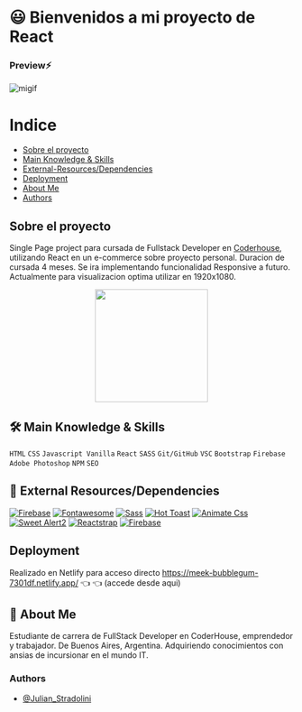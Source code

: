 # :smiley: Bienvenidos a mi proyecto de React
### Preview⚡️
![migif](https://user-images.githubusercontent.com/93753805/175793427-4554189e-a2ac-4692-bb23-b3c860d30ead.gif)


# Indice
* [Sobre el proyecto](#sobre-el-proyecto)
* [Main Knowledge & Skills](#main-knowledge--skills)
* [External-Resources/Dependencies](#external-resourcesdependencies)
* [Deployment](#deployment)
* [About Me](#about-me)
* [Authors](#authors)


## Sobre el proyecto
Single Page project para cursada de Fullstack Developer en [Coderhouse](https://www.coderhouse.com), utilizando React en un e-commerce sobre proyecto personal. Duracion de cursada 4 meses. Se ira implementando funcionalidad Responsive a futuro. Actualmente para visualizacion optima utilizar en 1920x1080.
<p align="center">
<img src="https://user-images.githubusercontent.com/93753805/175792778-97ce0aa3-9263-4bf0-9ce5-23228bdc0640.png" width="200">
</p>


## 🛠 Main Knowledge & Skills

`
HTML
`
`
CSS
`
`
Javascript Vanilla
`
`
React
`
`
SASS
`
`
Git/GitHub
`
`
VSC
`
`
Bootstrap
`
`
Firebase
`
`
Adobe Photoshop
`
`
NPM
`
`
SEO
`


## 🔗 External Resources/Dependencies
[![Firebase](https://img.shields.io/badge/fonts-GOOGLE%20FONTS-important)](https://fonts.google.com/)
[![Fontawesome](https://img.shields.io/badge/icons-FONTAWESOME-blue)](https://fontawesome.com/)
[![Sass](https://img.shields.io/badge/styleCompile-SASS-ff69b4)](https://sass-lang.com/)
[![Hot Toast](https://img.shields.io/badge/addOn-REACT%20HOT%20TOAST-orange)](https://react-hot-toast.com/)
[![Animate Css](https://img.shields.io/badge/addOn-ANIMATE%20CSS-yellow)](https://animate.style/)
[![Sweet Alert2](https://img.shields.io/badge/addOn-SWEET%20ALERT%202-blueviolet)](https://sweetalert2.github.io/)
[![Reactstrap](https://img.shields.io/badge/library-REACTSTRAP-yellowgreen)](https://reactstrap.github.io/?path=/story/home-installation--page)
[![Firebase](https://img.shields.io/badge/db-GOOGLE%20FIREBASE-orange)](https://firebase.google.com/)



## Deployment
Realizado en Netlify para acceso directo https://meek-bubblegum-7301df.netlify.app/ :point_left: :point_left: (accede desde aqui)

## 🚀 About Me
Estudiante de carrera de FullStack Developer en CoderHouse, emprendedor y trabajador. De Buenos Aires, Argentina. Adquiriendo conocimientos con ansias de incursionar en el mundo IT.

### Authors
- [@Julian_Stradolini](https://github.com/Julesarg)
